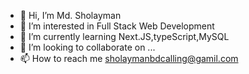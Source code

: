 - 👋 Hi, I’m Md. Sholayman
- 👀 I’m interested in Full Stack Web Development
- 🌱 I’m currently learning Next.JS,typeScript,MySQL
- 💞️ I’m looking to collaborate on ...
- 📫 How to reach me sholaymanbdcalling@gamil.com
<!---
sholaymanbdcalling/sholaymanbdcalling is a ✨ special ✨ repository because its `README.md` (this file) appears on your GitHub profile.
You can click the Preview link to take a look at your changes.
--->
